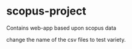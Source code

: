 # scopus-project

Contains web-app based upon scopus data

change the name of the csv files to test variety.

